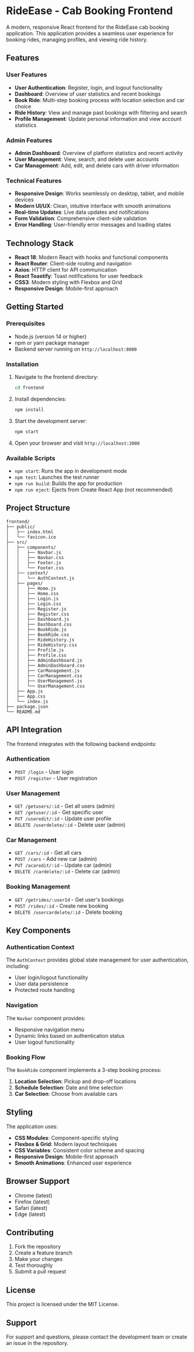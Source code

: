 # RideEase - Cab Booking Frontend

A modern, responsive React frontend for the RideEase cab booking application. This application provides a seamless user experience for booking rides, managing profiles, and viewing ride history.

## Features

### User Features
- **User Authentication**: Register, login, and logout functionality
- **Dashboard**: Overview of user statistics and recent bookings
- **Book Ride**: Multi-step booking process with location selection and car choice
- **Ride History**: View and manage past bookings with filtering and search
- **Profile Management**: Update personal information and view account statistics

### Admin Features
- **Admin Dashboard**: Overview of platform statistics and recent activity
- **User Management**: View, search, and delete user accounts
- **Car Management**: Add, edit, and delete cars with driver information

### Technical Features
- **Responsive Design**: Works seamlessly on desktop, tablet, and mobile devices
- **Modern UI/UX**: Clean, intuitive interface with smooth animations
- **Real-time Updates**: Live data updates and notifications
- **Form Validation**: Comprehensive client-side validation
- **Error Handling**: User-friendly error messages and loading states

## Technology Stack

- **React 18**: Modern React with hooks and functional components
- **React Router**: Client-side routing and navigation
- **Axios**: HTTP client for API communication
- **React Toastify**: Toast notifications for user feedback
- **CSS3**: Modern styling with Flexbox and Grid
- **Responsive Design**: Mobile-first approach

## Getting Started

### Prerequisites

- Node.js (version 14 or higher)
- npm or yarn package manager
- Backend server running on `http://localhost:8000`

### Installation

1. Navigate to the frontend directory:
   ```bash
   cd frontend
   ```

2. Install dependencies:
   ```bash
   npm install
   ```

3. Start the development server:
   ```bash
   npm start
   ```

4. Open your browser and visit `http://localhost:3000`

### Available Scripts

- `npm start`: Runs the app in development mode
- `npm test`: Launches the test runner
- `npm run build`: Builds the app for production
- `npm run eject`: Ejects from Create React App (not recommended)

## Project Structure

```
frontend/
├── public/
│   ├── index.html
│   └── favicon.ico
├── src/
│   ├── components/
│   │   ├── Navbar.js
│   │   ├── Navbar.css
│   │   ├── Footer.js
│   │   └── Footer.css
│   ├── context/
│   │   └── AuthContext.js
│   ├── pages/
│   │   ├── Home.js
│   │   ├── Home.css
│   │   ├── Login.js
│   │   ├── Login.css
│   │   ├── Register.js
│   │   ├── Register.css
│   │   ├── Dashboard.js
│   │   ├── Dashboard.css
│   │   ├── BookRide.js
│   │   ├── BookRide.css
│   │   ├── RideHistory.js
│   │   ├── RideHistory.css
│   │   ├── Profile.js
│   │   ├── Profile.css
│   │   ├── AdminDashboard.js
│   │   ├── AdminDashboard.css
│   │   ├── CarManagement.js
│   │   ├── CarManagement.css
│   │   ├── UserManagement.js
│   │   └── UserManagement.css
│   ├── App.js
│   ├── App.css
│   └── index.js
├── package.json
└── README.md
```

## API Integration

The frontend integrates with the following backend endpoints:

### Authentication
- `POST /login` - User login
- `POST /register` - User registration

### User Management
- `GET /getusers/:id` - Get all users (admin)
- `GET /getuser/:id` - Get specific user
- `PUT /useredit/:id` - Update user profile
- `DELETE /userdelete/:id` - Delete user (admin)

### Car Management
- `GET /cars/:id` - Get all cars
- `POST /cars` - Add new car (admin)
- `PUT /acaredit/:id` - Update car (admin)
- `DELETE /cardelete/:id` - Delete car (admin)

### Booking Management
- `GET /getrides/:userId` - Get user's bookings
- `POST /rides/:id` - Create new booking
- `DELETE /usercardelete/:id` - Delete booking

## Key Components

### Authentication Context
The `AuthContext` provides global state management for user authentication, including:
- User login/logout functionality
- User data persistence
- Protected route handling

### Navigation
The `Navbar` component provides:
- Responsive navigation menu
- Dynamic links based on authentication status
- User logout functionality

### Booking Flow
The `BookRide` component implements a 3-step booking process:
1. **Location Selection**: Pickup and drop-off locations
2. **Schedule Selection**: Date and time selection
3. **Car Selection**: Choose from available cars

## Styling

The application uses:
- **CSS Modules**: Component-specific styling
- **Flexbox & Grid**: Modern layout techniques
- **CSS Variables**: Consistent color scheme and spacing
- **Responsive Design**: Mobile-first approach
- **Smooth Animations**: Enhanced user experience

## Browser Support

- Chrome (latest)
- Firefox (latest)
- Safari (latest)
- Edge (latest)

## Contributing

1. Fork the repository
2. Create a feature branch
3. Make your changes
4. Test thoroughly
5. Submit a pull request

## License

This project is licensed under the MIT License.

## Support

For support and questions, please contact the development team or create an issue in the repository.
